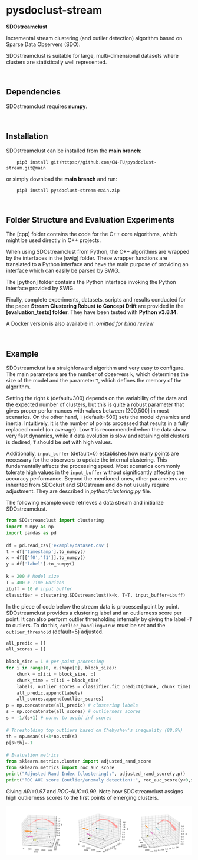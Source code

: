 # pysdoclust-stream

**SDOstreamclust** 

Incremental stream clustering (and outlier detection) algorithm based on Sparse Data Observers (SDO). 

SDOstreamclust is suitable for large, multi-dimensional datasets where clusters are statistically well represented.

<br>

## Dependencies

SDOstreamclust requires **numpy**.

<br>

## Installation

SDOstreamclust can be installed from the **main branch**:

        pip3 install git+https://github.com/CN-TU/pysdoclust-stream.git@main

or simply download the **main branch** and run:

        pip3 install pysdoclust-stream-main.zip  

<br>

## Folder Structure and Evaluation Experiments

The [cpp] folder contains the code for the C++ core algorithms, which might be used directly in C++ projects. 

When using SDOstreamclust from Python, the C++ algorithms are wrapped by the interfaces in the [swig] folder. These wrapper functions are translated to a Python interface and have the main purpose of providing an interface which can easily be parsed by SWIG.

The [python] folder contains the Python interface invoking the Python interface provided by SWIG.

Finally, complete experiments, datasets, scripts and results conducted for the paper **Stream Clustering Robust to Concept Drift** are provided in the **[evaluation_tests] folder**. They have been tested with **Python v3.8.14**. 

A Docker version is also available in: *omitted for blind review*


<br>

## Example

SDOstreamclust is a straighforward algorithm and very easy to configure. The main parameters are the number of observers `k`, which determines the size of the model and the parameter `T`, which defines the memory of the algorithm. 

Setting the right `k` (default=300) depends on the variability of the data and the expected number of clusters, but this is quite a robust parameter that gives proper performances with values between [200,500] in most scenarios. On the other hand, `T` (default=500) sets the model dynamics and inertia. Intuitively, it is the number of points processed that results in a fully replaced model (on average). Low `T` is recommended when the data show very fast dynamics, while if data evolution is slow and retaining old clusters is dedired, `T` should be set with high values.

Additionally, `input_buffer` (default=0) establishes how many points are necessary for the observers to update the internal clustering. This fundamentally affects the processing speed. Most scenarios commonly tolerate high values in the `input_buffer` without significantly affecting the accuracy performance. Beyond the mentioned ones, other parameters are inherited from SDOclust and SDOstream and do not usually require adjustment. They are described in *python/clustering.py* file.

The following example code retrieves a data stream and initialize SDOstreamclust.

```python
from SDOstreamclust import clustering
import numpy as np
import pandas as pd

df = pd.read_csv('example/dataset.csv')
t = df['timestamp'].to_numpy()
x = df[['f0','f1']].to_numpy()
y = df['label'].to_numpy()

k = 200 # Model size
T = 400 # Time Horizon
ibuff = 10 # input buffer
classifier = clustering.SDOstreamclust(k=k, T=T, input_buffer=ibuff)
```

In the piece of code below the stream data is processed point by point. SDOstreamclust provides a clustering label and an outlierness score per point. It can also perform outlier thresholding internally by giving the label *-1* to outliers. To do this, ``outlier_handling=True`` must be set and the ``outlier_threshold`` (default=5) adjusted.


```python
all_predic = []
all_scores = []

block_size = 1 # per-point processing
for i in range(0, x.shape[0], block_size):
    chunk = x[i:i + block_size, :]
    chunk_time = t[i:i + block_size]
    labels, outlier_scores = classifier.fit_predict(chunk, chunk_time)
    all_predic.append(labels)
    all_scores.append(outlier_scores)
p = np.concatenate(all_predic) # clustering labels
s = np.concatenate(all_scores) # outlierness scores
s = -1/(s+1) # norm. to avoid inf scores

# Thresholding top outliers based on Chebyshev's inequality (88.9%)
th = np.mean(s)+3*np.std(s)
p[s>th]=-1

# Evaluation metrics
from sklearn.metrics.cluster import adjusted_rand_score
from sklearn.metrics import roc_auc_score
print("Adjusted Rand Index (clustering):", adjusted_rand_score(y,p))
print("ROC AUC score (outlier/anomaly detection):", roc_auc_score(y<0,s))
```

Giving *ARI=0.97* and *ROC-AUC=0.99*. Note how SDOstreamclust assigns high outlierness scores to the first points of emerging clusters.

![](example/example_dataset.png)

